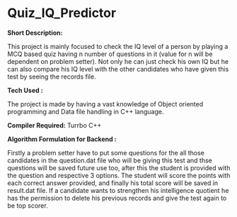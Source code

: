 # Quiz_IQ_Predictor




**Short Description:**


This project is mainly focused to check the IQ level of a person by playing a MCQ based quiz having n number of questions in it (value for n will be dependent on problem setter).
Not only he can just check his own IQ but he can also compare his IQ level with the other candidates who have given this test by seeing the records file.





**Tech Used :**

The project is made by having a vast knowledge of Object oriented programming and Data file handling in C++ language.



**Compiler Required:**
Turrbo C++



**Algorithm Formulation for Backend :**

Firstly a problem setter have to put some questions for the all those candidates in the question.dat file who will be giving this test and thse questions will be saved future use too, after this the student is provided with the question and respective 3 options.
The student will score the points with each correct answer provided, and finally his total score will be saved in result.dat file.
If a candidate wants to strengthen his intelligence quotient he has the permission to delete his previous records and give the test again to be top scorer.
